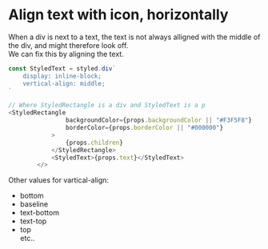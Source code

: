 # Align text with icon, horizontally

When a div is next to a text, the text is not always alligned with the middle of the div, and might therefore look off.\
We can fix this by aligning the text.

```js
const StyledText = styled.div`
	display: inline-block;
	vertical-align: middle;
`

// Where StyledRectangle is a div and StyledText is a p
<StyledRectangle
				backgroundColor={props.backgroundColor || "#F3F5F8"}
				borderColor={props.borderColor || "#000000"}
			>
				{props.children}
			</StyledRectangle>
			<StyledText>{props.text}</StyledText>
		</>
```

Other values for vartical-align:
* bottom
* baseline
* text-bottom
* text-top
* top\
etc..